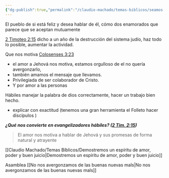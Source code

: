 ```yaml
---
{"dg-publish":true,"permalink":"/claudio-machado/temas-biblicos/seamos-trabajadores-que-no-tenemos-de-que-avergonzamos/","tags":["asamblea","predicación","predicar"]}
---
```



El pueblo de si está feliz y desea hablar de él, cómo dos enamorados que parece que se aceptan mutuamente 

[2 Timoteo 2:15](https://wol.jw.org/es/wol/b/r4/lp-s/nwtsty/55/2#v=55:2:15) dicho a un año de la destrucción del sistema judío, haz todo lo posible, aumentar la actividad.

Que nos motiva 
[Colosenses 3:23](https://wol.jw.org/es/wol/b/r4/lp-s/nwtsty/51/3#v=51:3:23) 
- el amor a Jehová nos motiva, estamos orgulloso de el no quería avergonzarlo, 
- también amamos el mensaje que llevamos. 
- Privilegiada de ser colaborador de Cristo. 
- Y por amor a las personas 

Hábiles manejar la palabra de dios correctamente, hacer un trabajo bien hecho. 
- explicar con exactitud (tenemos una gran herramienta el Folleto hacer discípulos ) 


***¿Qué nos convierte en evangelizadores hábiles? ([2 Tim. 2:15](https://wol.jw.org/es/wol/b/r4/lp-s/nwtsty/55/2#v=55:2:15))***

>El amor nos motiva a hablar de Jehová y sus promesas de forma natural y atrayente 


[[Claudio Machado/Temas Bíblicos/Demostremos un espíritu de amor, poder y buen juicio\|Demostremos un espíritu de amor, poder y buen juicio]]

Asamblea [[No nos avergonzamos de las buenas nuevas mals\|No nos avergonzamos de las buenas nuevas mals]]